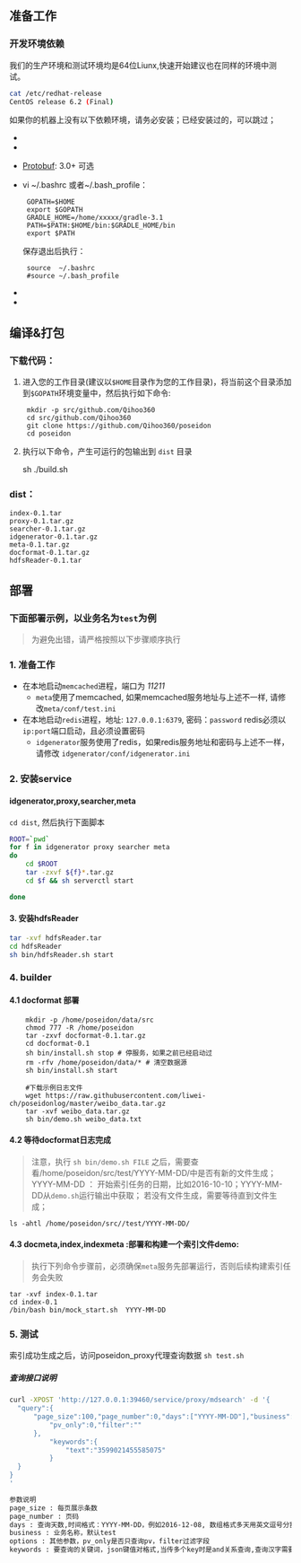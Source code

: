 
## 准备工作

### 开发环境依赖
我们的生产环境和测试环境均是64位Liunx,快速开始建议也在同样的环境中测试。
```bash
cat /etc/redhat-release
CentOS release 6.2 (Final)
```

如果你的机器上没有以下依赖环境，请务必安装；已经安装过的，可以跳过；

-  [Java jdk]: 1.7+ 
-  [Golang]: 1.6+ 
-  [Protobuf]: 3.0+  可选
-  [Gradle]:    
下载gradle的二进制包，解压到某个目录中，建议是$HOME，将gradle的bin目录设置到$PATH中：
    vi ~/.bashrc 或者~/.bash_profile：
    
        GOPATH=$HOME
        export $GOPATH
        GRADLE_HOME=/home/xxxxx/gradle-3.1
        PATH=$PATH:$HOME/bin:$GRADLE_HOME/bin
        export $PATH
    保存退出后执行： 
       
        source  ~/.bashrc
        #source ~/.bash_profile
        
             
-  [Memcache]: 1.4.4+ 
-  [Redis]: 2.4+


## 编译&打包
### 下载代码：
1. 进入您的工作目录(建议以`$HOME`目录作为您的工作目录)，将当前这个目录添加到`$GOPATH`环境变量中，然后执行如下命令:    
     
        mkdir -p src/github.com/Qihoo360
        cd src/github.com/Qihoo360
        git clone https://github.com/Qihoo360/poseidon
        cd poseidon     
    
    
2. 执行以下命令，产生可运行的包输出到 `dist` 目录

    sh ./build.sh

### dist：

    index-0.1.tar
    proxy-0.1.tar.gz
    searcher-0.1.tar.gz
    idgenerator-0.1.tar.gz
    meta-0.1.tar.gz
    docformat-0.1.tar.gz
    hdfsReader-0.1.tar


## 部署

### 下面部署示例，以业务名为`test`为例
> 为避免出错，请严格按照以下步骤顺序执行

### 1. 准备工作

* 在本地启动`memcached`进程，端口为 *11211*
    * `meta`使用了memcached, 如果memcached服务地址与上述不一样, 请修改`meta/conf/test.ini`
* 在本地启动`redis`进程，地址: `127.0.0.1:6379`, 密码：`password` redis必须以`ip:port`端口启动，且必须设置密码 
    * `idgenerator`服务使用了redis，如果redis服务地址和密码与上述不一样，请修改 `idgenerator/conf/idgenerator.ini` 

### 2. 安装service

#### idgenerator,proxy,searcher,meta
`cd dist`, 然后执行下面脚本 

```bash
ROOT=`pwd`
for f in idgenerator proxy searcher meta
do
    cd $ROOT
    tar -zxvf ${f}*.tar.gz
    cd $f && sh serverctl start

done
```


#### 3. 安装hdfsReader

```bash
tar -xvf hdfsReader.tar
cd hdfsReader
sh bin/hdfsReader.sh start
```

### 4. builder

#### 4.1 docformat 部署

        mkdir -p /home/poseidon/data/src
        chmod 777 -R /home/poseidon
        tar -zxvf docformat-0.1.tar.gz
        cd docformat-0.1
        sh bin/install.sh stop # 停服务，如果之前已经启动过
        rm -rfv /home/poseidon/data/* # 清空数据源
        sh bin/install.sh start
        
        #下载示例日志文件
        wget https://raw.githubusercontent.com/liwei-ch/poseidonlog/master/weibo_data.tar.gz
        tar -xvf weibo_data.tar.gz
        sh bin/demo.sh weibo_data.txt
        


#### 4.2 等待docformat日志完成
> 注意，执行 `sh bin/demo.sh FILE` 之后，需要查看/home/poseidon/src/test/YYYY-MM-DD/中是否有新的文件生成；
> YYYY-MM-DD ： 开始索引任务的日期，比如2016-10-10；YYYY-MM-DD从`demo.sh`运行输出中获取；
>若没有文件生成，需要等待直到文件生成；

    ls -ahtl /home/poseidon/src//test/YYYY-MM-DD/
    
 
#### 4.3 docmeta,index,indexmeta :部署和构建一个索引文件demo:
> 执行下列命令步骤前，必须确保`meta`服务先部署运行，否则后续构建索引任务会失败

    tar -xvf index-0.1.tar
    cd index-0.1
    /bin/bash bin/mock_start.sh  YYYY-MM-DD


### 5. 测试

索引成功生成之后，访问poseidon_proxy代理查询数据 `sh test.sh` 

##### 查询接口说明 

```bash
curl -XPOST 'http://127.0.0.1:39460/service/proxy/mdsearch' -d '{
  "query":{
	  "page_size":100,"page_number":0,"days":["YYYY-MM-DD"],"business":"test","options":{
		  "pv_only":0,"filter":""
	  },
		  "keywords":{
			  "text":"3599021455585075"
		  }
  }
}
'

参数说明
page_size : 每页展示条数
page_number : 页码
days : 查询天数,时间格式：YYYY-MM-DD，例如2016-12-08, 数组格式多天用英文逗号分割
business : 业务名称，默认test
options : 其他参数，pv_only是否只查询pv，filter过滤字段
keywords : 要查询的关键词，json键值对格式,当传多个key时是and关系查询,查询汉字需要`urlencode并转小写`
```

[Java jdk]:http://www.oracle.com/technetwork/java/javase/downloads/index.html
[Golang]:https://golang.org/dl/
[Protobuf]:https://developers.google.com/protocol-buffers/docs/downloads
[Gradle]:https://gradle.org/gradle-download/
